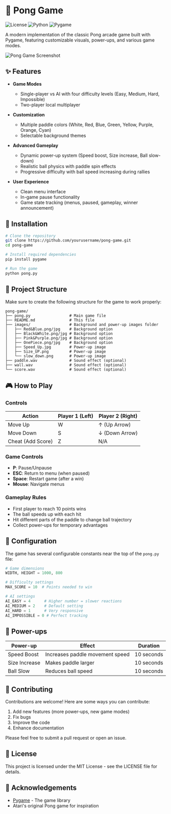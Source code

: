 # 🏓 Pong Game

![License](https://img.shields.io/badge/license-MIT-blue.svg)
![Python](https://img.shields.io/badge/python-3.6%2B-blue.svg)
![Pygame](https://img.shields.io/badge/pygame-2.0.0%2B-green.svg)

A modern implementation of the classic Pong arcade game built with Pygame, featuring customizable visuals, power-ups, and various game modes.

![Pong Game Screenshot](https://via.placeholder.com/800x400?text=Pong+Game+Screenshot)

## ✨ Features

- **Game Modes**
  - Single-player vs AI with four difficulty levels (Easy, Medium, Hard, Impossible)
  - Two-player local multiplayer
  
- **Customization**
  - Multiple paddle colors (White, Red, Blue, Green, Yellow, Purple, Orange, Cyan)
  - Selectable background themes
  
- **Advanced Gameplay**
  - Dynamic power-up system (Speed boost, Size increase, Ball slow-down)
  - Realistic ball physics with paddle spin effects
  - Progressive difficulty with ball speed increasing during rallies
  
- **User Experience**
  - Clean menu interface
  - In-game pause functionality
  - Game state tracking (menus, paused, gameplay, winner announcement)

## 🚀 Installation

```bash
# Clone the repository
git clone https://github.com/yourusername/pong-game.git
cd pong-game

# Install required dependencies
pip install pygame

# Run the game
python pong.py
```

## 📁 Project Structure

Make sure to create the following structure for the game to work properly:

```
pong-game/
├── pong.py                 # Main game file
├── README.md               # This file
├── images/                 # Background and power-up images folder
│   ├── Red&Blue.png/jpg    # Background option
│   ├── Black&White.png/jpg # Background option
│   ├── Pink&Purple.png/jpg # Background option
│   ├── OnePiece.png/jpg    # Background option
│   ├── Speed_Up.jpg        # Power-up image
│   ├── Size_UP.png         # Power-up image
│   └── slow_down.png       # Power-up image
├── paddle.wav              # Sound effect (optional)
├── wall.wav                # Sound effect (optional)
└── score.wav               # Sound effect (optional)
```

## 🎮 How to Play

### Controls

| Action | Player 1 (Left) | Player 2 (Right) |
|--------|----------------|------------------|
| Move Up | W | ↑ (Up Arrow) |
| Move Down | S | ↓ (Down Arrow) |
| Cheat (Add Score) | Z | N/A |

### Game Controls
- **P**: Pause/Unpause
- **ESC**: Return to menu (when paused)
- **Space**: Restart game (after a win)
- **Mouse**: Navigate menus

### Gameplay Rules
- First player to reach 10 points wins
- The ball speeds up with each hit
- Hit different parts of the paddle to change ball trajectory
- Collect power-ups for temporary advantages

## 🔧 Configuration

The game has several configurable constants near the top of the `pong.py` file:

```python
# Game dimensions
WIDTH, HEIGHT = 1000, 800

# Difficulty settings
MAX_SCORE = 10  # Points needed to win

# AI settings
AI_EASY = 4      # Higher number = slower reactions
AI_MEDIUM = 2    # Default setting
AI_HARD = 1      # Very responsive
AI_IMPOSSIBLE = 0 # Perfect tracking
```

## 🌟 Power-ups

| Power-up | Effect | Duration |
|----------|--------|----------|
| Speed Boost | Increases paddle movement speed | 10 seconds |
| Size Increase | Makes paddle larger | 10 seconds |
| Ball Slow | Reduces ball speed | 10 seconds |

## 🤝 Contributing

Contributions are welcome! Here are some ways you can contribute:

1. Add new features (more power-ups, new game modes)
2. Fix bugs
3. Improve the code
4. Enhance documentation

Please feel free to submit a pull request or open an issue.

## 📄 License

This project is licensed under the MIT License - see the LICENSE file for details.

## 🙏 Acknowledgements

- [Pygame](https://www.pygame.org/) - The game library
- Atari's original Pong game for inspiration
